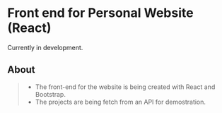 # Front end for Personal Website (React)
Currently in development.

## About
> - The front-end for the website is being created with React and Bootstrap.
> - The projects are being fetch from an API for demostration.